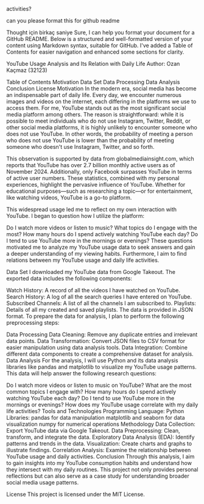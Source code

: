 activities?

can you please format this for github readme

Thought için birkaç saniye
Sure, I can help you format your document for a GitHub README. Below is a structured and well-formatted version of your content using Markdown syntax, suitable for GitHub. I've added a Table of Contents for easier navigation and enhanced some sections for clarity.

YouTube Usage Analysis and Its Relation with Daily Life
Author: Ozan Kaçmaz (32123)

Table of Contents
Motivation
Data Set
Data Processing
Data Analysis
Conclusion
License
Motivation
In the modern era, social media has become an indispensable part of daily life. Every day, we encounter numerous images and videos on the internet, each differing in the platforms we use to access them. For me, YouTube stands out as the most significant social media platform among others. The reason is straightforward: while it is possible to meet individuals who do not use Instagram, Twitter, Reddit, or other social media platforms, it is highly unlikely to encounter someone who does not use YouTube. In other words, the probability of meeting a person who does not use YouTube is lower than the probability of meeting someone who doesn't use Instagram, Twitter, and so forth.

This observation is supported by data from globalmediainsight.com, which reports that YouTube has over 2.7 billion monthly active users as of November 2024. Additionally, only Facebook surpasses YouTube in terms of active user numbers. These statistics, combined with my personal experiences, highlight the pervasive influence of YouTube. Whether for educational purposes—such as researching a topic—or for entertainment, like watching videos, YouTube is a go-to platform.

This widespread usage led me to reflect on my own interaction with YouTube. I began to question how I utilize the platform:

Do I watch more videos or listen to music?
What topics do I engage with the most?
How many hours do I spend actively watching YouTube each day?
Do I tend to use YouTube more in the mornings or evenings?
These questions motivated me to analyze my YouTube usage data to seek answers and gain a deeper understanding of my viewing habits. Furthermore, I aim to find relations between my YouTube usage and daily life activities.

Data Set
I downloaded my YouTube data from Google Takeout. The exported data includes the following components:

Watch History: A record of all the videos I have watched on YouTube.
Search History: A log of all the search queries I have entered on YouTube.
Subscribed Channels: A list of all the channels I am subscribed to.
Playlists: Details of all my created and saved playlists.
The data is provided in JSON format. To prepare the data for analysis, I plan to perform the following preprocessing steps:

Data Processing
Data Cleaning: Remove any duplicate entries and irrelevant data points.
Data Transformation: Convert JSON files to CSV format for easier manipulation using data analysis tools.
Data Integration: Combine different data components to create a comprehensive dataset for analysis.
Data Analysis
For the analysis, I will use Python and its data analysis libraries like pandas and matplotlib to visualize my YouTube usage patterns. This data will help answer the following research questions:

Do I watch more videos or listen to music on YouTube?
What are the most common topics I engage with?
How many hours do I spend actively watching YouTube each day?
Do I tend to use YouTube more in the mornings or evenings?
How does my YouTube usage correlate with my daily life activities?
Tools and Technologies
Programming Language: Python
Libraries:
pandas for data manipulation
matplotlib and seaborn for data visualization
numpy for numerical operations
Methodology
Data Collection: Export YouTube data via Google Takeout.
Data Preprocessing: Clean, transform, and integrate the data.
Exploratory Data Analysis (EDA): Identify patterns and trends in the data.
Visualization: Create charts and graphs to illustrate findings.
Correlation Analysis: Examine the relationship between YouTube usage and daily activities.
Conclusion
Through this analysis, I aim to gain insights into my YouTube consumption habits and understand how they intersect with my daily routines. This project not only provides personal reflections but can also serve as a case study for understanding broader social media usage patterns.

License
This project is licensed under the MIT License.
